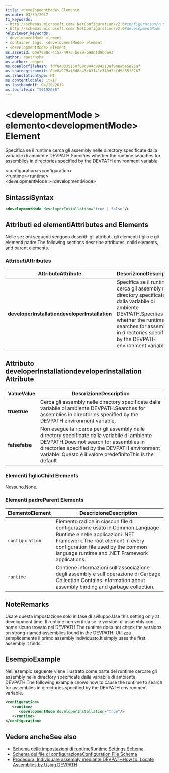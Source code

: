 ```yaml
---
title: <developmentMode> Elemento
ms.date: 03/30/2017
f1_keywords:
- http://schemas.microsoft.com/.NetConfiguration/v2.0#configuration/runtime/developmentMode
- http://schemas.microsoft.com/.NetConfiguration/v2.0#developmentMode
helpviewer_keywords:
- developmentMode element
- container tags, <developmentMode> element
- <developmentMode> element
ms.assetid: 60e79a8c-415a-497d-be29-b9d0fd9bdee3
author: rpetrusha
ms.author: ronpet
ms.openlocfilehash: fdf840035150f08c894c984213af9a0abe6e95af
ms.sourcegitcommit: 0be8a279af6d8a43e03141e349d3efd5d35f8767
ms.translationtype: HT
ms.contentlocale: it-IT
ms.lasthandoff: 04/18/2019
ms.locfileid: "59192056"
---
```

# <a name="developmentmode-element"></a><span data-ttu-id="e8191-102">\<developmentMode > elemento</span><span class="sxs-lookup"><span data-stu-id="e8191-102">\<developmentMode> Element</span></span>
<span data-ttu-id="e8191-103">Specifica se il runtime cerca gli assembly nelle directory specificate dalla variabile di ambiente DEVPATH.</span><span class="sxs-lookup"><span data-stu-id="e8191-103">Specifies whether the runtime searches for assemblies in directories specified by the DEVPATH environment variable.</span></span>  
  
 <span data-ttu-id="e8191-104">\<configuration></span><span class="sxs-lookup"><span data-stu-id="e8191-104">\<configuration></span></span>  
<span data-ttu-id="e8191-105">\<runtime></span><span class="sxs-lookup"><span data-stu-id="e8191-105">\<runtime></span></span>  
<span data-ttu-id="e8191-106">\<developmentMode ></span><span class="sxs-lookup"><span data-stu-id="e8191-106">\<developmentMode></span></span>  
  
## <a name="syntax"></a><span data-ttu-id="e8191-107">Sintassi</span><span class="sxs-lookup"><span data-stu-id="e8191-107">Syntax</span></span>  
  
```xml  
<developmentMode developerInstallation="true | false"/>  
```  
  
## <a name="attributes-and-elements"></a><span data-ttu-id="e8191-108">Attributi ed elementi</span><span class="sxs-lookup"><span data-stu-id="e8191-108">Attributes and Elements</span></span>  
 <span data-ttu-id="e8191-109">Nelle sezioni seguenti vengono descritti gli attributi, gli elementi figlio e gli elementi padre.</span><span class="sxs-lookup"><span data-stu-id="e8191-109">The following sections describe attributes, child elements, and parent elements.</span></span>  
  
### <a name="attributes"></a><span data-ttu-id="e8191-110">Attributi</span><span class="sxs-lookup"><span data-stu-id="e8191-110">Attributes</span></span>  
  
|<span data-ttu-id="e8191-111">Attributo</span><span class="sxs-lookup"><span data-stu-id="e8191-111">Attribute</span></span>|<span data-ttu-id="e8191-112">Descrizione</span><span class="sxs-lookup"><span data-stu-id="e8191-112">Description</span></span>|  
|---------------|-----------------|  
|<span data-ttu-id="e8191-113">**developerInstallation**</span><span class="sxs-lookup"><span data-stu-id="e8191-113">**developerInstallation**</span></span>|<span data-ttu-id="e8191-114">Specifica se il runtime cerca gli assembly nelle directory specificate dalla variabile di ambiente DEVPATH.</span><span class="sxs-lookup"><span data-stu-id="e8191-114">Specifies whether the runtime searches for assemblies in directories specified by the DEVPATH environment variable.</span></span>|  
  
## <a name="developerinstallation-attribute"></a><span data-ttu-id="e8191-115">Attributo developerInstallation</span><span class="sxs-lookup"><span data-stu-id="e8191-115">developerInstallation Attribute</span></span>  
  
|<span data-ttu-id="e8191-116">Value</span><span class="sxs-lookup"><span data-stu-id="e8191-116">Value</span></span>|<span data-ttu-id="e8191-117">Descrizione</span><span class="sxs-lookup"><span data-stu-id="e8191-117">Description</span></span>|  
|-----------|-----------------|  
|<span data-ttu-id="e8191-118">**true**</span><span class="sxs-lookup"><span data-stu-id="e8191-118">**true**</span></span>|<span data-ttu-id="e8191-119">Cerca gli assembly nelle directory specificate dalla variabile di ambiente DEVPATH.</span><span class="sxs-lookup"><span data-stu-id="e8191-119">Searches for assemblies in directories specified by the DEVPATH environment variable.</span></span>|  
|<span data-ttu-id="e8191-120">**false**</span><span class="sxs-lookup"><span data-stu-id="e8191-120">**false**</span></span>|<span data-ttu-id="e8191-121">Non esegue la ricerca per gli assembly nelle directory specificate dalla variabile di ambiente DEVPATH.</span><span class="sxs-lookup"><span data-stu-id="e8191-121">Does not search for assemblies in directories specified by the DEVPATH environment variable.</span></span> <span data-ttu-id="e8191-122">Questo è il valore predefinito</span><span class="sxs-lookup"><span data-stu-id="e8191-122">This is the default</span></span>|  
  
### <a name="child-elements"></a><span data-ttu-id="e8191-123">Elementi figlio</span><span class="sxs-lookup"><span data-stu-id="e8191-123">Child Elements</span></span>  
 <span data-ttu-id="e8191-124">Nessuno.</span><span class="sxs-lookup"><span data-stu-id="e8191-124">None.</span></span>  
  
### <a name="parent-elements"></a><span data-ttu-id="e8191-125">Elementi padre</span><span class="sxs-lookup"><span data-stu-id="e8191-125">Parent Elements</span></span>  
  
|<span data-ttu-id="e8191-126">Elemento</span><span class="sxs-lookup"><span data-stu-id="e8191-126">Element</span></span>|<span data-ttu-id="e8191-127">Descrizione</span><span class="sxs-lookup"><span data-stu-id="e8191-127">Description</span></span>|  
|-------------|-----------------|  
|`configuration`|<span data-ttu-id="e8191-128">Elemento radice in ciascun file di configurazione usato in Common Language Runtime e nelle applicazioni .NET Framework.</span><span class="sxs-lookup"><span data-stu-id="e8191-128">The root element in every configuration file used by the common language runtime and .NET Framework applications.</span></span>|  
|`runtime`|<span data-ttu-id="e8191-129">Contiene informazioni sull'associazione degli assembly e sull'operazione di Garbage Collection.</span><span class="sxs-lookup"><span data-stu-id="e8191-129">Contains information about assembly binding and garbage collection.</span></span>|  
  
## <a name="remarks"></a><span data-ttu-id="e8191-130">Note</span><span class="sxs-lookup"><span data-stu-id="e8191-130">Remarks</span></span>  
 <span data-ttu-id="e8191-131">Usare questa impostazione solo in fase di sviluppo.</span><span class="sxs-lookup"><span data-stu-id="e8191-131">Use this setting only at development time.</span></span> <span data-ttu-id="e8191-132">Il runtime non verifica se le versioni di assembly con nome sicuro trovato nel DEVPATH.</span><span class="sxs-lookup"><span data-stu-id="e8191-132">The runtime does not check the versions on strong-named assemblies found in the DEVPATH.</span></span> <span data-ttu-id="e8191-133">Utilizza semplicemente il primo assembly individuato.</span><span class="sxs-lookup"><span data-stu-id="e8191-133">It simply uses the first assembly it finds.</span></span>  
  
## <a name="example"></a><span data-ttu-id="e8191-134">Esempio</span><span class="sxs-lookup"><span data-stu-id="e8191-134">Example</span></span>  
 <span data-ttu-id="e8191-135">Nell'esempio seguente viene illustrato come parte del runtime cercare gli assembly nelle directory specificate dalla variabile di ambiente DEVPATH.</span><span class="sxs-lookup"><span data-stu-id="e8191-135">The following example shows how to cause the runtime to search for assemblies in directories specified by the DEVPATH environment variable.</span></span>  
  
```xml  
<configuration>  
   <runtime>  
      <developmentMode developerInstallation="true"/>  
   </runtime>  
</configuration>  
```  
  
## <a name="see-also"></a><span data-ttu-id="e8191-136">Vedere anche</span><span class="sxs-lookup"><span data-stu-id="e8191-136">See also</span></span>

- [<span data-ttu-id="e8191-137">Schema delle impostazioni di runtime</span><span class="sxs-lookup"><span data-stu-id="e8191-137">Runtime Settings Schema</span></span>](../../../../../docs/framework/configure-apps/file-schema/runtime/index.md)
- [<span data-ttu-id="e8191-138">Schema dei file di configurazione</span><span class="sxs-lookup"><span data-stu-id="e8191-138">Configuration File Schema</span></span>](../../../../../docs/framework/configure-apps/file-schema/index.md)
- [<span data-ttu-id="e8191-139">Procedura: Individuare assembly mediante DEVPATH</span><span class="sxs-lookup"><span data-stu-id="e8191-139">How to: Locate Assemblies by Using DEVPATH</span></span>](../../../../../docs/framework/configure-apps/how-to-locate-assemblies-by-using-devpath.md)

